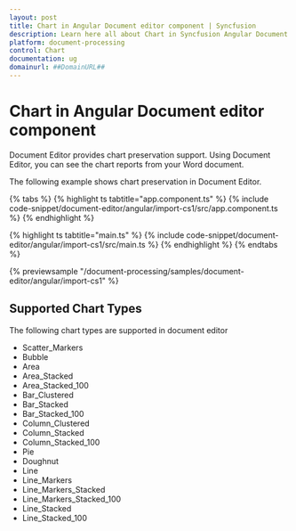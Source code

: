 ```yaml
---
layout: post
title: Chart in Angular Document editor component | Syncfusion
description: Learn here all about Chart in Syncfusion Angular Document editor component of Syncfusion Essential JS 2 and more.
platform: document-processing
control: Chart 
documentation: ug
domainurl: ##DomainURL##
---
```


# Chart in Angular Document editor component

Document Editor provides chart preservation support. Using Document Editor, you can see the chart reports from your Word document.

The following example shows chart preservation in Document Editor.

{% tabs %}
{% highlight ts tabtitle="app.component.ts" %}
{% include code-snippet/document-editor/angular/import-cs1/src/app.component.ts %}
{% endhighlight %}

{% highlight ts tabtitle="main.ts" %}
{% include code-snippet/document-editor/angular/import-cs1/src/main.ts %}
{% endhighlight %}
{% endtabs %}
  
{% previewsample "/document-processing/samples/document-editor/angular/import-cs1" %}

## Supported Chart Types

The following chart types are supported in document editor
* Scatter_Markers
* Bubble
* Area
* Area_Stacked
* Area_Stacked_100
* Bar_Clustered
* Bar_Stacked
* Bar_Stacked_100
* Column_Clustered
* Column_Stacked
* Column_Stacked_100
* Pie
* Doughnut
* Line
* Line_Markers
* Line_Markers_Stacked
* Line_Markers_Stacked_100
* Line_Stacked
* Line_Stacked_100
